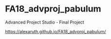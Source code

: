 # FA18_advproj_pabulum
Advanced Project Studio - Final Project 


https://alexaruth.github.io/FA18_advproj_pabulum/
